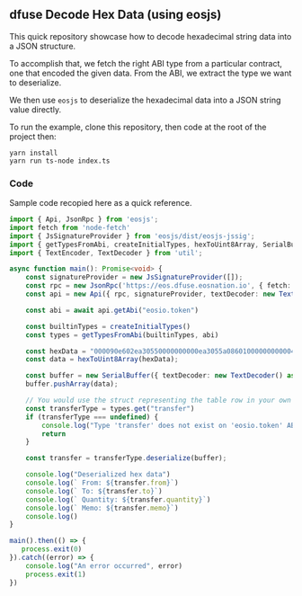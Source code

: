 ## dfuse Decode Hex Data (using eosjs)

This quick repository showcase how to decode hexadecimal string data
into a JSON structure.

To accomplish that, we fetch the right ABI type from a particular
contract, one that encoded the given data. From the ABI, we extract
the type we want to deserialize.

We then use `eosjs` to deserialize the hexadecimal data into a JSON
string value directly.

To run the example, clone this repository, then code at the root of
the project then:

```
yarn install
yarn run ts-node index.ts
```

### Code

Sample code recopied here as a quick reference.

```typescript
import { Api, JsonRpc } from 'eosjs';
import fetch from 'node-fetch'
import { JsSignatureProvider } from 'eosjs/dist/eosjs-jssig';
import { getTypesFromAbi, createInitialTypes, hexToUint8Array, SerialBuffer } from 'eosjs/dist/eosjs-serialize';
import { TextEncoder, TextDecoder } from 'util';

async function main(): Promise<void> {
    const signatureProvider = new JsSignatureProvider([]);
    const rpc = new JsonRpc('https://eos.dfuse.eosnation.io', { fetch: fetch as any });
    const api = new Api({ rpc, signatureProvider, textDecoder: new TextDecoder() as any, textEncoder: new TextEncoder() });

    const abi = await api.getAbi("eosio.token")

    const builtinTypes = createInitialTypes()
    const types = getTypesFromAbi(builtinTypes, abi)

    const hexData = "000090e602ea30550000000000ea3055a08601000000000004454f530000000005656f736a73"
    const data = hexToUint8Array(hexData);

    const buffer = new SerialBuffer({ textDecoder: new TextDecoder() as any, textEncoder: new TextEncoder() });
    buffer.pushArray(data);

    // You would use the struct representing the table row in your own code
    const transferType = types.get("transfer")
    if (transferType === undefined) {
        console.log("Type 'transfer' does not exist on 'eosio.token' ABI")
        return
    }

    const transfer = transferType.deserialize(buffer);

    console.log("Deserialized hex data")
    console.log(` From: ${transfer.from}`)
    console.log(` To: ${transfer.to}`)
    console.log(` Quantity: ${transfer.quantity}`)
    console.log(` Memo: ${transfer.memo}`)
    console.log()
}

main().then(() => {
   process.exit(0)
}).catch((error) => {
    console.log("An error occurred", error)
    process.exit(1)
})
```
